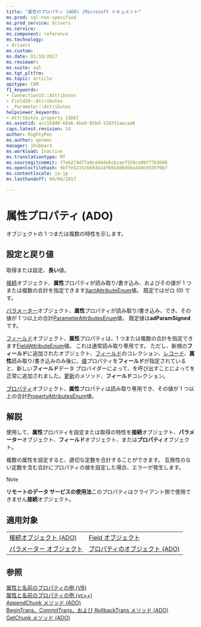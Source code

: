 ```yaml
---
title: "属性のプロパティ (ADO) |Microsoft ドキュメント"
ms.prod: sql-non-specified
ms.prod_service: drivers
ms.service: 
ms.component: reference
ms.technology:
- drivers
ms.custom: 
ms.date: 01/19/2017
ms.reviewer: 
ms.suite: sql
ms.tgt_pltfrm: 
ms.topic: article
apitype: COM
f1_keywords:
- Connection15::Attributes
- Field20::Attributes
- _Parameter::Attributes
helpviewer_keywords:
- Attributes property [ADO]
ms.assetid: acc15d40-68a6-4ba9-85bd-12d331aecaa6
caps.latest.revision: 14
author: MightyPen
ms.author: genemi
manager: jhubbard
ms.workload: Inactive
ms.translationtype: MT
ms.sourcegitcommit: f7e6274d77a9cdd4de6cbcaef559ca99f77b3608
ms.openlocfilehash: 9bffe5215cbb93e24f6914d6d56a349c9d35f6b7
ms.contentlocale: ja-jp
ms.lasthandoff: 09/09/2017

---
```

# <a name="attributes-property-ado"></a>属性プロパティ (ADO)
オブジェクトの 1 つまたは複数の特性を示します。  
  
## <a name="settings-and-return-values"></a>設定と戻り値  
 取得または設定、**長い**値。  
  
 [接続](../../../ado/reference/ado-api/connection-object-ado.md)オブジェクト、**属性**プロパティが読み取り/書き込み、およびその値が 1 つまたは複数の合計を指定できます[XactAttributeEnum](../../../ado/reference/ado-api/xactattributeenum.md)値。 既定ではゼロ (0) です。  
  
 [パラメーター](../../../ado/reference/ado-api/parameter-object.md)オブジェクト、**属性**プロパティが読み取り/書き込み、でき、その値が 1 つ以上の合計[ParameterAttributesEnum](../../../ado/reference/ado-api/parameterattributesenum.md)値。 既定値は**adParamSigned**です。  
  
 [フィールド](../../../ado/reference/ado-api/field-object.md)オブジェクト、**属性**プロパティは、1 つまたは複数の合計を指定できます[FieldAttributeEnum](../../../ado/reference/ado-api/fieldattributeenum.md)値。 これは通常読み取り専用です。 ただし、新規の**フィールド**に追加されたオブジェクト、[フィールド](../../../ado/reference/ado-api/fields-collection-ado.md)のコレクション、[レコード](../../../ado/reference/ado-api/record-object-ado.md)、**属性**読み取り/書き込みのみ後に、[値](../../../ado/reference/ado-api/value-property-ado.md)プロパティを**フィールド**が指定されていると、新しい**フィールド**データ プロバイダーによって、を呼び出すことによってを正常に追加されました。[更新](../../../ado/reference/ado-api/update-method.md)のメソッド、**フィールド**コレクション。  
  
 [プロパティ](../../../ado/reference/ado-api/property-object-ado.md)オブジェクト、**属性**プロパティは読み取り専用でき、その値が 1 つ以上の合計[PropertyAttributesEnum](../../../ado/reference/ado-api/propertyattributesenum.md)値。  
  
## <a name="remarks"></a>解説  
 使用して、**属性**プロパティを設定または取得の特性を**接続**オブジェクト、**パラメーター**オブジェクト、**フィールド**オブジェクト、または**プロパティ**オブジェクト。  
  
 複数の属性を設定すると、適切な定数を合計することができます。 互換性のない定数を含む合計にプロパティの値を設定した場合、エラーが発生します。  
  
> [!NOTE]
>  **リモートのデータ サービスの使用法**このプロパティはクライアント側で使用できません**接続**オブジェクト。  
  
## <a name="applies-to"></a>適用対象  
  
|||  
|-|-|  
|[接続オブジェクト (ADO)](../../../ado/reference/ado-api/connection-object-ado.md)|[Field オブジェクト](../../../ado/reference/ado-api/field-object.md)|  
|[パラメーター オブジェクト](../../../ado/reference/ado-api/parameter-object.md)|[プロパティのオブジェクト (ADO)](../../../ado/reference/ado-api/property-object-ado.md)|  
  
## <a name="see-also"></a>参照  
 [属性と名前のプロパティの例 (VB)](../../../ado/reference/ado-api/attributes-and-name-properties-example-vb.md)   
 [属性と名前のプロパティの例 (vc++)](../../../ado/reference/ado-api/attributes-and-name-properties-example-vc.md)   
 [AppendChunk メソッド (ADO)](../../../ado/reference/ado-api/appendchunk-method-ado.md)   
 [BeginTrans、CommitTrans、および RollbackTrans メソッド (ADO)](../../../ado/reference/ado-api/begintrans-committrans-and-rollbacktrans-methods-ado.md)   
 [GetChunk メソッド (ADO)](../../../ado/reference/ado-api/getchunk-method-ado.md)

